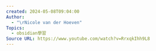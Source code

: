 ```yaml
---
created: 2024-05-08T09:04:00
Author:
  - "\rNicole van der Hoeven"
Topics:
  - obsidian學習
Source URL: https://www.youtube.com/watch?v=RrxqkIhh9L8
---
```


